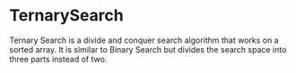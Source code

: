 # TernarySearch
Ternary Search is a divide and conquer search algorithm that works on a sorted array. It is similar to Binary Search but divides the search space into three parts instead of two.
